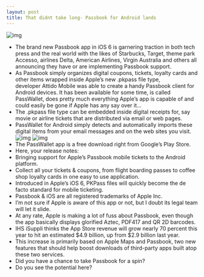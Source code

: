 ```yaml
---
layout: post
title: That didnt take long- Passbook for Android lands
---
```

![img](http://media.idownloadblog.com/wp-content/uploads/2012/09/PassWallet-for-Android-teaser.jpg)
* The brand new Passbook app in iOS 6 is garnering traction in both tech press and the real world with the likes of Starbucks, Target, theme park Accesso, airlines Delta, American Airlines, Virgin Australia and others all announcing they have or are implementing Passbook support.
* As Passbook simply organizes digital coupons, tickets, loyalty cards and other items wrapped inside Apple’s new .pkpass file type, developer Attido Mobile was able to create a handy Passbook client for Android devices. It has been available for some time, is called PassWallet, does pretty much everything Apple’s app is capable of and could easily be gone if Apple has any say over it…
* The .pkpass file type can be embedded inside digital receipts for, say movie or airline tickets that are distributed via email or web pages.
* PassWallet for Android simply detects and automatically imports these digital items from your email messages and on the web sites you visit.
![img](http://media.idownloadblog.com/wp-content/uploads/2012/09/PassWallet-for-Android-screenshot-001.jpg)
![img](http://media.idownloadblog.com/wp-content/uploads/2012/09/PassWallet-for-Android-screenshot-002.jpg)
* The PassWallet app is a free download right from Google’s Play Store.
* Here, your release notes:
* Bringing support for Apple’s Passbook mobile tickets to the Android platform.
* Collect all your tickets & coupons, from flight boarding passes to coffee shop loyalty cards in one easy to use application.
* Introduced in Apple’s iOS 6, PKPass files will quickly become the de facto standard for mobile ticketing.
* Passbook & iOS are all registered trademarks of Apple Inc.
* I’m not sure if Apple is aware of this app or not, but I doubt its legal team will let it slide.
* At any rate, Apple is making a lot of fuss about Passbook, even though the app basically displays glorified Aztec, PDF417 and QR 2D barcodes.
* IHS iSuppli thinks the App Store revenue will grow nearly 70 percent this year to hit an estimated $4.9 billion, up from $2.9 billion last year.
* This increase is primarily based on Apple Maps and Passbook, two new features that should help boost downloads of third-party apps built atop these two services.
* Did you have a chance to take Passbook for a spin?
* Do you see the potential here?

